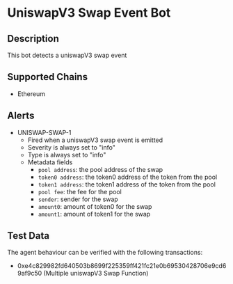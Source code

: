 # UniswapV3 Swap Event Bot

## Description

This bot detects a uniswapV3 swap event

## Supported Chains

- Ethereum

## Alerts

- UNISWAP-SWAP-1
  - Fired when a uniswapV3 swap event is emitted
  - Severity is always set to "info"
  - Type is always set to "info" 
  - Metadata fields
    - `pool address`: the pool address of the swap
    - `token0 address`: the token0 address of the token from the pool
    - `token1 address`: the token1 address of the token from the pool
    - `pool fee`: the fee for the pool
    - `sender`: sender for the swap
    - `amount0`: amount of token0 for the swap  
    - `amount1`: amount of token1 for the swap  

## Test Data

The agent behaviour can be verified with the following transactions:

- 0xe4c829982fd640503b8699f225359ff421fc21e0b69530428706e9cd69af9c50 (Multiple uniswapV3 Swap Function)
